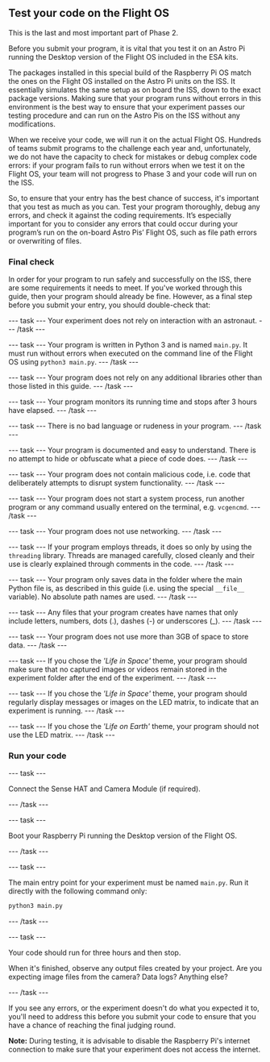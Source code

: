 ## Test your code on the Flight OS

This is the last and most important part of Phase 2.

Before you submit your program, it is vital that you test it on an Astro Pi running the Desktop version of the Flight OS included in the ESA kits. 

The packages installed in this special build of the Raspberry Pi OS match the ones on the Flight OS installed on the Astro Pi units on the ISS. It essentially simulates the same setup as on board the ISS, down to the exact package versions. Making sure that your program runs without errors in this environment is the best way to ensure that your experiment passes our testing procedure and can run on the Astro Pis on the ISS without any modifications. 

When we receive your code, we will run it on the actual Flight OS. Hundreds of teams submit programs to the challenge each year and, unfortunately, we do not have the capacity to check for mistakes or debug complex code errors: if your program fails to run without errors when we test it on the Flight OS, your team will not progress to Phase 3 and your code will run on the ISS. 

So, to ensure that your entry has the best chance of success, it's important that you test as much as you can. Test your program thoroughly, debug any errors, and check it against the coding requirements. It’s especially important for you to consider any errors that could occur during your program’s run on the on-board Astro Pis’ Flight OS, such as file path errors or overwriting of files.

### Final check

In order for your program to run safely and successfully on the ISS, there are some requirements it needs to meet. If you've worked through this guide, then your program should already be fine. However, as a final step before you submit your entry, you should double-check that:

--- task ---
Your experiment does not rely on interaction with an astronaut.
--- /task ---

--- task ---
Your program is written in Python 3 and is named `main.py`. It must run without errors when executed on the command line of the Flight OS using `python3 main.py`.
--- /task ---

--- task ---
Your program does not rely on any additional libraries other than those listed in this guide.
--- /task ---

--- task ---
Your program monitors its running time and stops after 3 hours have elapsed.
--- /task ---

--- task ---
There is no bad language or rudeness in your program.
--- /task ---

--- task ---
Your program is documented and easy to understand. There is no attempt to hide or obfuscate what a piece of code does.
--- /task ---

--- task ---
Your program does not contain malicious code, i.e. code that deliberately attempts to disrupt system functionality.
--- /task ---

--- task ---
Your program does not start a system process, run another program or any command usually entered on the terminal, e.g. `vcgencmd`.
--- /task ---

--- task ---
Your program does not use networking.
--- /task ---

--- task ---
If your program employs threads, it does so only by using the `threading` library. Threads are managed carefully, closed cleanly and their use is clearly explained through comments in the code.
--- /task ---

--- task ---
Your program only saves data in the folder where the main Python file is, as described in this guide (i.e. using the special `__file__` variable). No absolute path names are used.
--- /task ---

--- task ---
Any files that your program creates have names that only include letters, numbers, dots (.), dashes (-) or underscores (_).
--- /task ---

--- task ---
Your program does not use more than 3GB of space to store data.
--- /task ---

--- task ---
If you chose the _'Life in Space'_ theme, your program should make sure that no captured images or videos remain stored in the experiment folder after the end of the experiment.
--- /task ---

--- task ---
If you chose the _'Life in Space'_ theme, your program should regularly display messages or images on the LED matrix, to indicate that an experiment is running.
--- /task ---

--- task ---
If you chose the _'Life on Earth'_ theme, your program should not use the LED matrix.
--- /task ---

### Run your code

--- task ---

Connect the Sense HAT and Camera Module (if required).

--- /task ---

--- task ---

Boot your Raspberry Pi running the Desktop version of the Flight OS.

--- /task ---

--- task ---

The main entry point for your experiment must be named `main.py`. Run it directly with the following command only:

```bash
python3 main.py
```

--- /task ---

--- task ---

Your code should run for three hours and then stop.

When it's finished, observe any output files created by your project. Are you expecting image files from the camera? Data logs? Anything else?

--- /task ---

If you see any errors, or the experiment doesn't do what you expected it to, you'll need to address this before you submit your code to ensure that you have a chance of reaching the final judging round.

**Note:** During testing, it is advisable to disable the Raspberry Pi's internet connection to make sure that your experiment does not access the internet.
